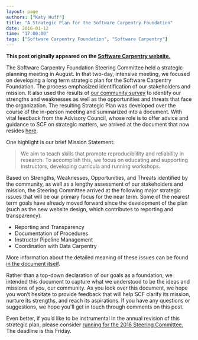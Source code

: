 ```yaml
---
layout: page
authors: ["Katy Huff"]
title: "A Strategic Plan for the Software Carpentry Foundation"
date: 2016-01-12
time: "17:00:00"
tags: ["Software Carpentry Foundation", "Software Carpentry"]
---
```


<p><b>This post originally appeared on the <a href="https://software-carpentry.org/">Software Carpentry website.</a></b></p>

The Software Carpentry Foundation Steering Committee held a strategic planning
meeting in August. In that two-day, intensive meeting, we focused on developing
a long term strategic plan for the Software Carpentry Foundation.  The process
emphasized identification of our stakeholders and mission. It also used the
results of [our community
survey](http://software-carpentry.org/blog/2015/07/scf-swot-survey.html) to
identify our strengths and weaknesses as well as the opportunities and threats
that face the organization. The resulting Strategic Plan was developed over the
course of the in-person meeting and summarized into a document. With vital
feedback from the Advisory Council, whose role is to offer advice and guidance
to SCF on strategic matters, we arrived at the document that now resides
[here](https://github.com/swcarpentry/board/blob/master/strategy/strategic_plan.md).

One highlight is our brief Mission Statement:

> We aim to teach skills that promote reproduciblility and reliability in
> research. To accomplish this, we focus on educating and supporting instructors,
> developing curricula and running workshops.

Based on Strengths, Weaknesses, Opportunities, and Threats identified by the
community, as well as a lengthy assessment of our stakeholders and mission, the
Steering Committee arrived at the following major strategic issues that will be
our primary focus for the near term.  Some of the nearest term goals have
already moved forward since the development of the plan (such as the new
website design, which contributes to reporting and transparency).

- Reporting and Transparency
- Documentation of Procedures
- Instructor Pipeline Management
- Coordination with Data Carpentry

More information about the detailed meaning of these issues can be found [in
the document
itself](https://github.com/swcarpentry/board/blob/master/strategy/strategic_plan.md).

Rather than a top-down declaration of our goals as a foundation, we intended
this document to capture what we understood to be the ideas and missions of _you_,
our community. As you look over this document, we hope you won’t hesitate to
provide feedback that will help SCF clarify its mission, nurture its strengths,
and reach its aspirations. If you have any questions or suggestions, we hope
you'll get in touch through comments on this post. 

Even better, if you’d like to be instrumental in the annual revision of this
strategic plan, please consider [running for the 2016 Steering
Committee.](http://software-carpentry.org/blog/2015/12/call-for-candidates-elections-2016.html) 
The deadline is this Friday.
